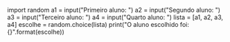 import random 
a1 = input("Primeiro aluno: ")
a2 = input("Segundo aluno: ")
a3 = input("Terceiro aluno: ")
a4 = input("Quarto aluno: ")
lista = [a1, a2, a3, a4]
escolhe = random.choice(lista)
print("O aluno escolhido foi: {}".format(escolhe))